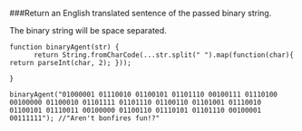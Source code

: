 ###Return an English translated sentence of the passed binary string.

The binary string will be space separated.

```
function binaryAgent(str) {
      return String.fromCharCode(...str.split(" ").map(function(char){ return parseInt(char, 2); }));

}

binaryAgent("01000001 01110010 01100101 01101110 00100111 01110100 00100000 01100010 01101111 01101110 01100110 01101001 01110010 01100101 01110011 00100000 01100110 01110101 01101110 00100001 00111111"); //"Aren't bonfires fun!?"
```